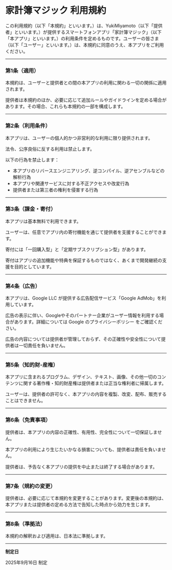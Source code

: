 # 家計簿マジック 利用規約

この利用規約（以下「本規約」といいます。）は、YukiMiyamoto（以下「提供者」といいます。）が提供するスマートフォンアプリ「家計簿マジック」（以下「本アプリ」といいます。）の利用条件を定めるものです。ユーザーの皆さま（以下「ユーザー」といいます。）は、本規約に同意のうえ、本アプリをご利用ください。

---

### 第1条（適用）

本規約は、ユーザーと提供者との間の本アプリの利用に関わる一切の関係に適用されます。

提供者は本規約のほか、必要に応じて追加ルールやガイドラインを定める場合があります。その場合、これらも本規約の一部を構成します。

---

### 第2条（利用条件）

本アプリは、ユーザーの個人的かつ非営利的な利用に限り提供されます。

法令、公序良俗に反する利用は禁止します。

以下の行為を禁止します：
- 本アプリのリバースエンジニアリング、逆コンパイル、逆アセンブルなどの解析行為
- 本アプリや関連サービスに対する不正アクセスや改変行為
- 提供者または第三者の権利を侵害する行為

---

### 第3条（課金・寄付）

本アプリは基本無料で利用できます。

ユーザーは、任意でアプリ内の寄付機能を通じて提供者を支援することができます。

寄付には「一回購入型」と「定期サブスクリプション型」があります。

寄付はアプリの追加機能や特典を保証するものではなく、あくまで開発継続の支援を目的としています。

---

### 第4条（広告）

本アプリは、Google LLC が提供する広告配信サービス「Google AdMob」を利用しています。

広告の表示に伴い、Googleやそのパートナー企業がユーザー情報を利用する場合があります。詳細については Google のプライバシーポリシー をご確認ください。

広告の内容については提供者が管理しておらず、その正確性や安全性について提供者は一切責任を負いません。

---

### 第5条（知的財-産権）

本アプリに含まれるプログラム、デザイン、テキスト、画像、その他一切のコンテンツに関する著作権・知的財産権は提供者または正当な権利者に帰属します。

ユーザーは、提供者の許可なく、本アプリの内容を複製、改変、配布、販売することはできません。

---

### 第6条（免責事項）

提供者は、本アプリの内容の正確性、有用性、完全性について一切保証しません。

本アプリの利用により生じたいかなる損害についても、提供者は責任を負いません。

提供者は、予告なく本アプリの提供を中止または終了する場合があります。

---

### 第7条（規約の変更）

提供者は、必要に応じて本規約を変更することがあります。変更後の本規約は、本アプリまたは提供者の定める方法で告知した時点から効力を生じます。

---

### 第8条（準拠法）

本規約の解釈および適用は、日本法に準拠します。

---

**制定日**

2025年9月16日 制定
